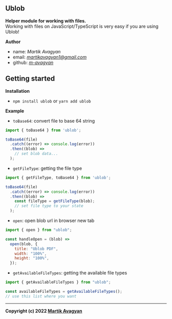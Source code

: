 ## Ublob

**Helper module for working with files.** <br />
Working with files on JavaScript/TypeScript is very easy if you are using Ublob!

**Author**

- name: _Martik Avagyan_
- email: _<martikavagyan1@gmail.com>_
- github: _[m-avagyan](https://github.com/m-avagyan)_

## Getting started

**Installation**

- `npm install ublob` or `yarn add ublob`

**Example**

- `toBase64`: convert file to base 64 string

```javascript
import { toBase64 } from 'ublob';

toBase64(file)
  .catch((error) => console.log(error))
  .then((blob) =>
    // set blob data...
  );
```

- `getFileType`: getting the file type

```javascript
import { getFileType, toBase64 } from 'ublob';

toBase64(file)
  .catch((error) => console.log(error))
  .then((blob) =>
    const fileType = getFileType(blob);
    // set file type to your state
  );
```

- `open`: open blob url in browser new tab

```javascript
import { open } from "ublob";

const handleOpen = (blob) =>
  open(blob, {
    title: "Ublob PDF",
    width: "100%",
    height: "100%",
  });
```

- `getAvailableFileTypes`: getting the available file types

```javascript
import { getAvailableFileTypes } from "ublob";

const availableFileTypes = getAvailableFileTypes();
// use this list where you want
```

---

**Copyright (c) 2022 [Martik Avagyan](https://github.com/m-avagyan)**
